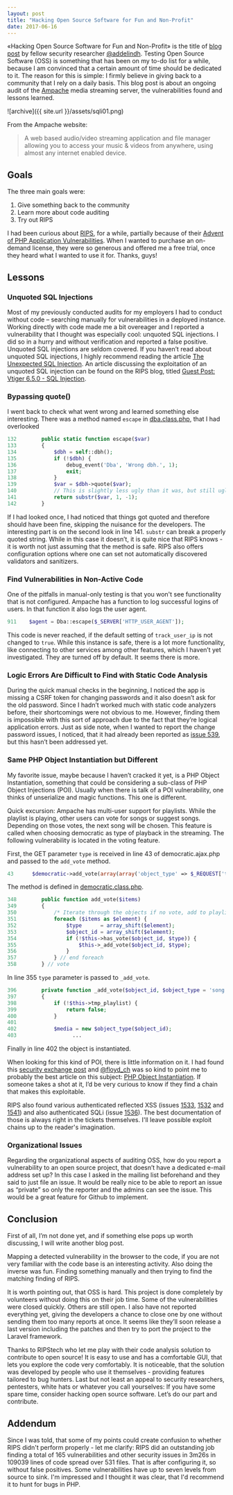 ```yaml
---
layout: post
title: "Hacking Open Source Software for Fun and Non-Profit"
date: 2017-06-16
---
```

 
«Hacking Open Source Software for Fun and Non-Profit» is the title of [blog post](http://haxx.ml/post/137946990286/hacking-open-source-software-for-fun-and) by fellow security researcher [@addelindh](https://twitter.com/addelindh). Testing Open Source Software (OSS) is something that has been on my to-do list for a while, because I am convinced that a certain amount of time should be dedicated to it. The reason for this is simple: I firmly believe in giving back to a community that I rely on a daily basis. This blog post is about an ongoing audit of the [Ampache](http://ampache.org) media streaming server, the vulnerabilities found and lessons learned. 

![archive]({{ site.url }}/assets/sqli01.png)

From the Ampache website:
 
> A web based audio/video streaming application and file manager allowing you to access your music & videos from anywhere, using almost any internet enabled device.
 
## Goals
 
The three main goals were:
 
1. Give something back to the community
2. Learn more about code auditing
3. Try out RIPS
 
I had been curious about [RIPS](https://www.ripstech.com), for a while, partially because of their [Advent of PHP Application Vulnerabilities](https://www.ripstech.com/blog/2016/apav-advent-of-php-application-vulnerabilities/). When I wanted to purchase an on-demand license, they were so generous and offered me a free trial, once they heard what I wanted to use it for. Thanks, guys! 
 
## Lessons
 
### Unquoted SQL Injections
 
Most of my previously conducted audits for my employers I had to conduct without code – searching manually for vulnerabilities in a deployed instance. Working directly with code made me a bit overeager and I reported a vulnerability that I thought was especially cool: unquoted SQL injections. I did so in a hurry and without verification and reported a false positive. Unquoted SQL injections are seldom covered.  If you haven’t read about unquoted SQL injections, I highly recommend reading the article [The Unexpected SQL Injection](http://www.webappsec.org/projects/articles/091007.txt). An article discussing the exploitation of an unquoted SQL injection can be found on the RIPS blog, titled [Guest Post: Vtiger 6.5.0 - SQL Injection](https://www.ripstech.com/blog/2016/vtiger-sql-injection/). 
 
### Bypassing quote()
 
I went back to check what went wrong and learned something else interesting. There was a method named `escape` in [dba.class.php](https://github.com/ampache/ampache-debian/blob/master/lib/class/dba.class.php#L132), that I had overlooked
 
``` php
132        public static function escape($var)
133        {
134            $dbh = self::dbh();
135            if (!$dbh) {
136                debug_event('Dba', 'Wrong dbh.', 1);
137                exit;
138            }
139            $var = $dbh->quote($var);
140            // This is slightly less ugly than it was, but still ugly
141            return substr($var, 1, -1);
142        }
```
 
If I had looked once, I had noticed that things got quoted and therefore should have been fine, skipping the nuisance for the developers. The interesting part is on the second look in line 141. `substr` can break a properly quoted string. While in this case it doesn’t, it is quite nice that RIPS knows - it is worth not just assuming that the method is safe. RIPS also offers configuration options where one can set not automatically discovered validators and sanitizers. 
 
### Find Vulnerabilities in Non-Active Code
 
One of the pitfalls in manual-only testing is that you won't see functionality that is not configured. Ampache has a function to log successful logins of users. In that function it also logs the user agent. 
 
``` php
911    $agent = Dba::escape($_SERVER['HTTP_USER_AGENT']);
```
 
This code is never reached, if the default setting of `track_user_ip` is not changed to `true`. While this instance is safe, there is a lot more functionality, like connecting to other services among other features, which I haven’t yet investigated. They are turned off by default. It seems there is more. 
 
### Logic Errors Are Difficult to Find with Static Code Analysis
 
During the quick manual checks in the beginning, I noticed the app is missing a CSRF token for changing passwords and it also doesn’t ask for the old password. Since I hadn’t worked much with static code analyzers before, their shortcomings were not obvious to me. However, finding them is impossible with this sort of approach due to the fact that they’re logical application errors. Just as side note, when I wanted to report the change password issues, I noticed, that it had already been reported as [issue 539](https://github.com/ampache/ampache/issues/539), but this hasn’t been addressed yet.
 
### Same PHP Object Instantiation but Different
 
My favorite issue, maybe because I haven’t cracked it yet, is a PHP Object Instantiation, something that could be considering a sub-class of PHP Object Injections (POI). Usually when there is talk of a POI vulnerability, one thinks of unserialize and magic functions. This one is different.
 
Quick excursion: Ampache has multi-user support for playlists. While the playlist is playing, other users can vote for songs or suggest songs. Depending on those votes, the next song will be chosen. This feature is called when choosing democratic as type of playback in the streaming. The following vulnerability is located in the voting feature.
 
First, the GET parameter `type` is received in line 43 of democratic.ajax.php and passed to the `add_vote` method.
 
```php
43      $democratic->add_vote(array(array('object_type' => $_REQUEST['type'], 'object_id' => $_REQUEST['object_id'])));
```
 
The method is defined in [democratic.class.php](https://github.com/ampache/ampache/blob/develop/lib/class/democratic.class.php#L348).
 
```php
348        public function add_vote($items)
349        {
350            /* Iterate through the objects if no vote, add to playlist and vote */
351            foreach ($items as $element) {
352                $type      = array_shift($element);
353                $object_id = array_shift($element);
354                if (!$this->has_vote($object_id, $type)) {
355                    $this->_add_vote($object_id, $type);
356                }
357            } // end foreach
358        } // vote
```
 
In line 355 `type` parameter is passed to `_add_vote`.
 
```php
396        private function _add_vote($object_id, $object_type = 'song')
397        {
398            if (!$this->tmp_playlist) {
399                return false;
400            }
401    
402            $media = new $object_type($object_id);
403                  ...
```
 
Finally in line 402 the object is instantiated.
 
When looking for this kind of POI, there is little information on it. I had found this [security exchange post](https://t.co/tWctpDI45H) and [@floyd_ch](https://www.twitter.com/floyd_ch) was so kind to point me to probably the best article on this subject: [PHP Object Instantiation](https://blog.leakfree.nl/2015/03/12/php-object-instantiation-cve-2015-1033/). If someone takes a shot at it, I’d be very curious to know if they find a chain that makes this exploitable. 
 
RIPS also found various authenticated reflected XSS (issues [1533](https://github.com/ampache/ampache/issues/1533), [1532](https://github.com/ampache/ampache/issues/1532) and [1541](https://github.com/ampache/ampache/issues/1541)) and also authenticated SQLi (issue [1536](https://github.com/ampache/ampache/issues/1536)). The best documentation of those is always right in the tickets themselves. I'll leave possible exploit chains up to the reader's imagination.
 
### Organizational Issues
 
Regarding the organizational aspects of auditing OSS, how do you report a vulnerability to an open source project, that doesn’t have a dedicated e-mail address set up? In this case I asked in the mailing list beforehand and they said to just file an issue. It would be really nice to be able to report an issue as “private” so only the reporter and the admins can see the issue. This would be a great feature for Github to implement. 
 
## Conclusion
 
First of all, I’m not done yet, and if something else pops up worth discussing, I will write another blog post. 
 
Mapping a detected vulnerability in the browser to the code, if you are not very familiar with the code base is an interesting activity. Also doing the inverse was fun. Finding something manually and then trying to find the matching finding of RIPS.
 
It is worth pointing out, that OSS is hard. This project is done completely by volunteers without doing this on their job time. Some of the vulnerabilities were closed quickly. Others are still open. I also have not reported everything yet, giving the developers a chance to close one by one without sending them too many reports at once. It seems like they’ll soon release a last version including the patches and then try to port the project to the Laravel framework. 
 
Thanks to RIPStech who let me play with their code analysis solution to contribute to open source! It is easy to use and has a comfortable GUI, that lets you explore the code very comfortably. It is noticeable, that the solution was developed by people who use it themselves - providing features tailored to bug hunters. Last but not least an appeal to security researchers, pentesters, white hats or whatever you call yourselves: If you have some spare time, consider hacking open source software. Let’s do our part and contribute.

## Addendum

Since I was told, that some of my points could create confusion to whether RIPS didn't perform properly -  let me clarify: RIPS did an outstanding job finding a total of 165 vulnerabilities and other security issues in 3m26s in 109039 lines of code spread over 531 files. That is after configuring it, so without false positives. Some vulnerabilities have up to seven levels from source to sink. I'm impressed and I thought it was clear, that I'd recommend it to hunt for bugs in PHP.
